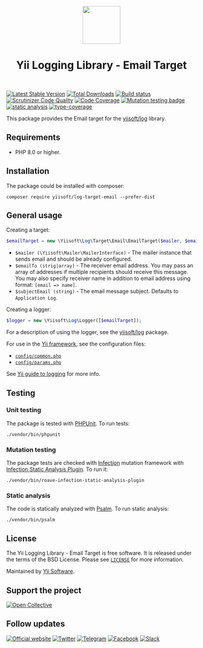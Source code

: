 <p align="center">
    <a href="https://github.com/yiisoft" target="_blank">
        <img src="https://yiisoft.github.io/docs/images/yii_logo.svg" height="100px">
    </a>
    <h1 align="center">Yii Logging Library - Email Target</h1>
    <br>
</p>

[![Latest Stable Version](https://poser.pugx.org/yiisoft/log-target-email/v/stable.png)](https://packagist.org/packages/yiisoft/log-target-email)
[![Total Downloads](https://poser.pugx.org/yiisoft/log-target-email/downloads.png)](https://packagist.org/packages/yiisoft/log-target-email)
[![Build status](https://github.com/yiisoft/log-target-email/workflows/build/badge.svg)](https://github.com/yiisoft/log-target-email/actions?query=workflow%3Abuild)
[![Scrutinizer Code Quality](https://scrutinizer-ci.com/g/yiisoft/log-target-email/badges/quality-score.png?b=master)](https://scrutinizer-ci.com/g/yiisoft/log-target-email/?branch=master)
[![Code Coverage](https://codecov.io/gh/yiisoft/log-target-email/branch/master/graph/badge.svg)](https://codecov.io/gh/yiisoft/log-target-email)
[![Mutation testing badge](https://img.shields.io/endpoint?style=flat&url=https%3A%2F%2Fbadge-api.stryker-mutator.io%2Fgithub.com%2Fyiisoft%2Flog-target-email%2Fmaster)](https://dashboard.stryker-mutator.io/reports/github.com/yiisoft/log-target-email/master)
[![static analysis](https://github.com/yiisoft/log-target-email/workflows/static%20analysis/badge.svg)](https://github.com/yiisoft/log-target-email/actions?query=workflow%3A%22static+analysis%22)
[![type-coverage](https://shepherd.dev/github/yiisoft/log-target-email/coverage.svg)](https://shepherd.dev/github/yiisoft/log-target-email)

This package provides the Email target for the [yiisoft/log](https://github.com/yiisoft/log) library.

## Requirements

- PHP 8.0 or higher.

## Installation

The package could be installed with composer:

```
composer require yiisoft/log-target-email --prefer-dist
```

## General usage

Creating a target:

```php
$emailTarget = new \Yiisoft\Log\Target\Email\EmailTarget($mailer, $emailTo, $subjectEmail);
```

- `$mailer (\Yiisoft\Mailer\MailerInterface)` - The mailer instance that sends email and should be already configured.
- `$emailTo (strig|array)` - The receiver email address.
  You may pass an array of addresses if multiple recipients should receive this message.
  You may also specify receiver name in addition to email address using format: `[email => name]`.
- `$subjectEmail (string)` - The email message subject. Defaults to `Application Log`.

Creating a logger:

```php
$logger = new \Yiisoft\Log\Logger([$emailTarget]);
```

For a description of using the logger, see the [yiisoft/log](https://github.com/yiisoft/log) package.

For use in the [Yii framework](http://www.yiiframework.com/), see the configuration files:

- [`config/common.php`](https://github.com/yiisoft/log-target-email/blob/master/config/common.php)
- [`config/params.php`](https://github.com/yiisoft/log-target-email/blob/master/config/params.php)

See [Yii guide to logging](https://github.com/yiisoft/docs/blob/master/guide/en/runtime/logging.md) for more info.

## Testing

### Unit testing

The package is tested with [PHPUnit](https://phpunit.de/). To run tests:

```shell
./vendor/bin/phpunit
```

### Mutation testing

The package tests are checked with [Infection](https://infection.github.io/) mutation framework with
[Infection Static Analysis Plugin](https://github.com/Roave/infection-static-analysis-plugin). To run it:

```shell
./vendor/bin/roave-infection-static-analysis-plugin
```

### Static analysis

The code is statically analyzed with [Psalm](https://psalm.dev/). To run static analysis:

```shell
./vendor/bin/psalm
```

## License

The Yii Logging Library - Email Target is free software. It is released under the terms of the BSD License.
Please see [`LICENSE`](./LICENSE.md) for more information.

Maintained by [Yii Software](https://www.yiiframework.com/).

## Support the project

[![Open Collective](https://img.shields.io/badge/Open%20Collective-sponsor-7eadf1?logo=open%20collective&logoColor=7eadf1&labelColor=555555)](https://opencollective.com/yiisoft)

## Follow updates

[![Official website](https://img.shields.io/badge/Powered_by-Yii_Framework-green.svg?style=flat)](https://www.yiiframework.com/)
[![Twitter](https://img.shields.io/badge/twitter-follow-1DA1F2?logo=twitter&logoColor=1DA1F2&labelColor=555555?style=flat)](https://twitter.com/yiiframework)
[![Telegram](https://img.shields.io/badge/telegram-join-1DA1F2?style=flat&logo=telegram)](https://t.me/yii3en)
[![Facebook](https://img.shields.io/badge/facebook-join-1DA1F2?style=flat&logo=facebook&logoColor=ffffff)](https://www.facebook.com/groups/yiitalk)
[![Slack](https://img.shields.io/badge/slack-join-1DA1F2?style=flat&logo=slack)](https://yiiframework.com/go/slack)
